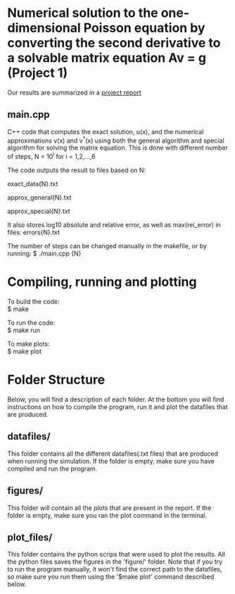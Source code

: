 # Numerical solution to the one-dimensional Poisson equation by converting the second derivative to a solvable matrix equation Av = g (Project 1)

Our results are summarized in a [project report](report_project1.pdf)

main.cpp
--------
C++ code that computes the exact solution, u(x), and the numerical approximations v(x) and v<sup>*</sup>(x) using both the general algorithm and special algorithm for solving the matrix equation.
This is done with different number of steps, N = 10<sup>i</sup> for i = 1,2,...,6

The code outputs the result to files based on N:

exact_data{N}.txt

approx_general{N}.txt

approx_special{N}.txt

It also stores log10 absolute and relative error, as well as max(rel_error) in files:
errors{N}.txt

The number of steps can be changed manually in the makefile, or by running:
$ ./main.cpp {N}

# Compiling, running and plotting

To build the code:  
$ make

To run the code:  
$ make run

To make plots:  
$ make plot


# Folder Structure

Below, you will find a description of each folder. At the bottom you will find instructions on how to compile the program, run it and plot the datafiles that are produced.

## datafiles/
  This folder contains all the different datafiles(.txt files) that are produced when running the simulation. If the folder is empty, make sure you have compiled and run the program.

## figures/
  This folder will contain all the plots that are present in the report. If the folder is empty, make sure you ran the plot command in the terminal.

## plot_files/
  This folder contains the python scrips that were used to plot the results. All the python files saves the figures in the 'figure/' folder. Note that if you try to run the program manually, it won't find the correct path to the datafiles, so make sure you run them using the '$make plot' command described below.
